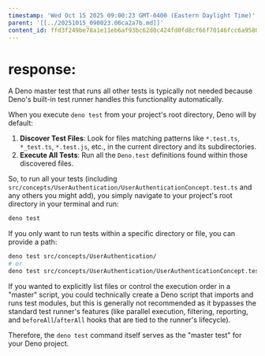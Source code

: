 ```yaml
---
timestamp: 'Wed Oct 15 2025 09:00:23 GMT-0400 (Eastern Daylight Time)'
parent: '[[../20251015_090023.06ca2a7b.md]]'
content_id: ffd3f249be78a1e11eb6af93bc62d0c424fd0fd8cf66f70146fcc6a95807e38e
---
```


# response:

A Deno master test that runs all other tests is typically not needed because Deno's built-in test runner handles this functionality automatically.

When you execute `deno test` from your project's root directory, Deno will by default:

1. **Discover Test Files**: Look for files matching patterns like `*.test.ts`, `*_test.ts`, `*.test.js`, etc., in the current directory and its subdirectories.
2. **Execute All Tests**: Run all the `Deno.test` definitions found within those discovered files.

So, to run all your tests (including `src/concepts/UserAuthentication/UserAuthenticationConcept.test.ts` and any others you might add), you simply navigate to your project's root directory in your terminal and run:

```bash
deno test
```

If you only want to run tests within a specific directory or file, you can provide a path:

```bash
deno test src/concepts/UserAuthentication/
# or
deno test src/concepts/UserAuthentication/UserAuthenticationConcept.test.ts
```

If you wanted to explicitly list files or control the execution order in a "master" script, you could technically create a Deno script that imports and runs test modules, but this is generally not recommended as it bypasses the standard test runner's features (like parallel execution, filtering, reporting, and `beforeAll`/`afterAll` hooks that are tied to the runner's lifecycle).

Therefore, the `deno test` command itself serves as the "master test" for your Deno project.
